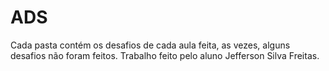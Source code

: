 # ADS
 Cada pasta contém os desafios de cada aula feita, as vezes, alguns desafios não foram feitos. Trabalho feito pelo aluno Jefferson Silva Freitas.
